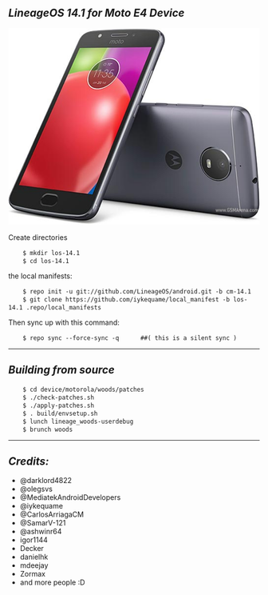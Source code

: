 _LineageOS 14.1 for Moto E4 Device_
------------------------------------

![Motorola Moto E4](/device/motorola-moto-e4.jpg "Motorola Moto E4")


Create directories
```
	$ mkdir los-14.1
	$ cd los-14.1
```
the local manifests:
```
	$ repo init -u git://github.com/LineageOS/android.git -b cm-14.1
	$ git clone https://github.com/iykequame/local_manifest -b los-14.1 .repo/local_manifests
```
Then sync up with this command:
```
	$ repo sync --force-sync -q      ##( this is a silent sync )
```
-------------
 
_Building from source_
---------------
```
	$ cd device/motorola/woods/patches
	$ ./check-patches.sh
	$ ./apply-patches.sh
	$ . build/envsetup.sh
	$ lunch lineage_woods-userdebug
	$ brunch woods
```
-------------
 
_Credits:_
---------------
- @darklord4822
- @olegsvs 
- @MediatekAndroidDevelopers 
- @iykequame 
- @CarlosArriagaCM
- @SamarV-121 
- @ashwinr64 
- igor1144 
- Decker 
- danielhk 
- mdeejay 
- Zormax 
- and more people :D
